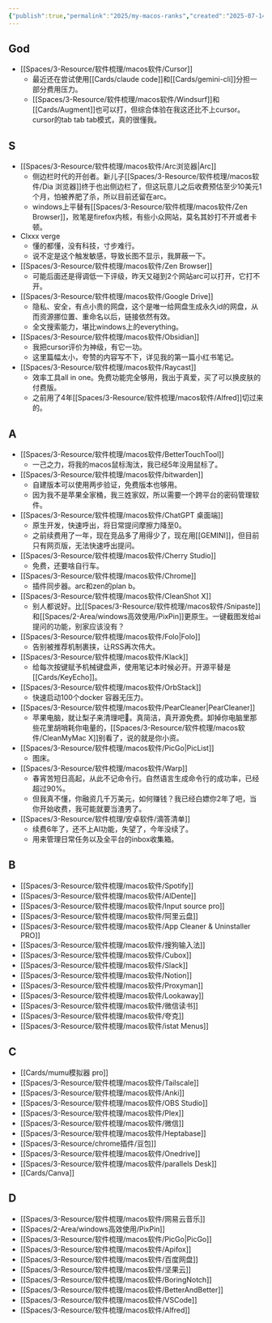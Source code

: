 ```yaml
---
{"publish":true,"permalink":"2025/my-macos-ranks","created":"2025-07-14","modified":"2025-07-14","published":"2025-07-15T20:22:36.911+08:00","cssclasses":""}
---
```



## God

- [[Spaces/3-Resource/软件梳理/macos软件/Cursor]]
	- 最近还在尝试使用[[Cards/claude code]]和[[Cards/gemini-cli]]分担一部分费用压力。
	- [[Spaces/3-Resource/软件梳理/macos软件/Windsurf]]和[[Cards/Augment]]也可以打，但综合体验在我这还比不上cursor。cursor的tab tab tab模式，真的很懂我。

## S

- [[Spaces/3-Resource/软件梳理/macos软件/Arc浏览器\|Arc]]
	- 侧边栏时代的开创者。新儿子[[Spaces/3-Resource/软件梳理/macos软件/Dia 浏览器]]终于也出侧边栏了，但这玩意儿之后收费预估至少10美元1个月，怕被养肥了杀，所以目前还留在arc。
	- windows上平替有[[Spaces/3-Resource/软件梳理/macos软件/Zen Browser]]，败笔是firefox内核，有些小众网站，莫名其妙打不开或者卡顿。
- Clxxx verge
	- 懂的都懂，没有科技，寸步难行。
	- 说不定是这个触发敏感，导致长图不显示，我屏蔽一下。
- [[Spaces/3-Resource/软件梳理/macos软件/Zen Browser]]
	- 可能后面还是得调低一下评级，昨天又碰到2个网站arc可以打开，它打不开。
- [[Spaces/3-Resource/软件梳理/macos软件/Google Drive]]
	- 隐私、安全，有点小贵的网盘，这个是唯一给网盘生成永久id的网盘，从而资源挪位置、重命名以后，链接依然有效。
	- 全文搜索能力，堪比windows上的everything。
- [[Spaces/3-Resource/软件梳理/macos软件/Obsidian]]
	- 我把cursor评价为神级，有它一功。
	- 这里篇幅太小，夸赞的内容写不下，详见我的第一篇小红书笔记。
- [[Spaces/3-Resource/软件梳理/macos软件/Raycast]]
	- 效率工具all in one。免费功能完全够用，我出于真爱，买了可以换皮肤的付费版。
	- 之前用了4年[[Spaces/3-Resource/软件梳理/macos软件/Alfred]]切过来的。

## A

- [[Spaces/3-Resource/软件梳理/macos软件/BetterTouchTool]]
	- 一己之力，将我的macos鼠标淘汰，我已经5年没用鼠标了。
- [[Spaces/3-Resource/软件梳理/macos软件/bitwarden]]
	- 自建版本可以使用两步验证，免费版本也够用。
	- 因为我不是苹果全家桶，我三姓家奴，所以需要一个跨平台的密码管理软件。
- [[Spaces/3-Resource/软件梳理/macos软件/ChatGPT 桌面端]]
	- 原生开发，快速呼出，将日常提问摩擦力降至0。
	- 之前续费用了一年，现在竞品多了用得少了，现在用[[GEMINI]]，但目前只有网页版，无法快速呼出提问。
- [[Spaces/3-Resource/软件梳理/macos软件/Cherry Studio]]
	- 免费，还要啥自行车。
- [[Spaces/3-Resource/软件梳理/macos软件/Chrome]]
	- 插件同步器。arc和zen的plan b。
- [[Spaces/3-Resource/软件梳理/macos软件/CleanShot X]]
	- 别人都说好。比[[Spaces/3-Resource/软件梳理/macos软件/Snipaste]]和[[Spaces/2-Area/windows高效使用/PixPin]]更原生。一键截图发给ai提问的功能，别家应该没有？
- [[Spaces/3-Resource/软件梳理/macos软件/Folo\|Folo]]
	- 告别被推荐机制裹挟，让RSS再次伟大。
- [[Spaces/3-Resource/软件梳理/macos软件/Klack]]
	- 给每次按键赋予机械键盘声，使用笔记本时候必开。开源平替是[[Cards/KeyEcho]]。
- [[Spaces/3-Resource/软件梳理/macos软件/OrbStack]]
	- 快速启动100个docker 容器无压力。
- [[Spaces/3-Resource/软件梳理/macos软件/PearCleaner\|PearCleaner]]
	- 苹果电脑，就让梨子来清理吧🍐。真简洁，真开源免费。卸掉你电脑里那些花里胡哨耗你电量的，[[Spaces/3-Resource/软件梳理/macos软件/CleanMyMac X]]别看了，说的就是你小资。
- [[Spaces/3-Resource/软件梳理/macos软件/PicGo\|PicList]]
	- 图床。
- [[Spaces/3-Resource/软件梳理/macos软件/Warp]]
	- 春宵苦短日高起，从此不记命令行。自然语言生成命令行的成功率，已经超过90%。
	- 但我真不懂，你融资几千万美元，如何赚钱？我已经白嫖你2年了吧，当你开始收费，我可能就要当渣男了。
- [[Spaces/3-Resource/软件梳理/安卓软件/滴答清单]]
	- 续费6年了，还不上AI功能，失望了，今年没续了。
	- 用来管理日常任务以及全平台的inbox收集箱。

## B

- [[Spaces/3-Resource/软件梳理/macos软件/Spotify]]
- [[Spaces/3-Resource/软件梳理/macos软件/AlDente]]
- [[Spaces/3-Resource/软件梳理/macos软件/Input source pro]]
- [[Spaces/3-Resource/软件梳理/macos软件/阿里云盘]]
- [[Spaces/3-Resource/软件梳理/macos软件/App Cleaner & Uninstaller PRO]]
- [[Spaces/3-Resource/软件梳理/macos软件/搜狗输入法]]
- [[Spaces/3-Resource/软件梳理/macos软件/Cubox]]
- [[Spaces/3-Resource/软件梳理/macos软件/Slack]]
- [[Spaces/3-Resource/软件梳理/macos软件/Notion]]
- [[Spaces/3-Resource/软件梳理/macos软件/Proxyman]]
- [[Spaces/3-Resource/软件梳理/macos软件/Lookaway]]
- [[Spaces/3-Resource/软件梳理/macos软件/微信读书]]
- [[Spaces/3-Resource/软件梳理/macos软件/夸克]]
- [[Spaces/3-Resource/软件梳理/macos软件/istat Menus]]

## C

- [[Cards/mumu模拟器 pro]]
- [[Spaces/3-Resource/软件梳理/macos软件/Tailscale]]
- [[Spaces/3-Resource/软件梳理/macos软件/Anki]]
- [[Spaces/3-Resource/软件梳理/macos软件/OBS Studio]]
- [[Spaces/3-Resource/软件梳理/macos软件/Plex]]
- [[Spaces/3-Resource/软件梳理/macos软件/微信]]
- [[Spaces/3-Resource/软件梳理/macos软件/Heptabase]]
- [[Spaces/3-Resource/chrome插件/豆包]]
- [[Spaces/3-Resource/软件梳理/macos软件/Onedrive]]
- [[Spaces/3-Resource/软件梳理/macos软件/parallels Desk]]
- [[Cards/Canva]]

## D

- [[Spaces/3-Resource/软件梳理/macos软件/网易云音乐]]
- [[Spaces/2-Area/windows高效使用/PixPin]]
- [[Spaces/3-Resource/软件梳理/macos软件/PicGo\|PicGo]]
- [[Spaces/3-Resource/软件梳理/macos软件/Apifox]]
- [[Spaces/3-Resource/软件梳理/macos软件/百度网盘]]
- [[Spaces/3-Resource/软件梳理/macos软件/坚果云]]
- [[Spaces/3-Resource/软件梳理/macos软件/BoringNotch]]
- [[Spaces/3-Resource/软件梳理/macos软件/BetterAndBetter]]
- [[Spaces/3-Resource/软件梳理/macos软件/VSCode]]
- [[Spaces/3-Resource/软件梳理/macos软件/Alfred]]
